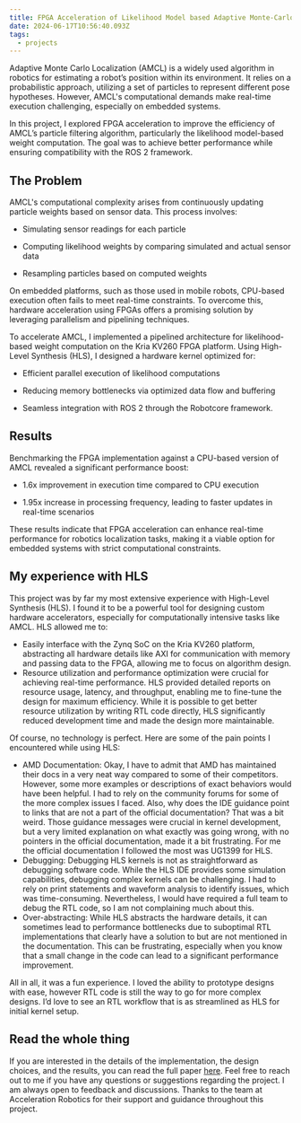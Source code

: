 ```yaml
---
title: FPGA Acceleration of Likelihood Model based Adaptive Monte-Carlo Localization
date: 2024-06-17T10:56:40.093Z
tags:
  - projects
---
```


Adaptive Monte Carlo Localization (AMCL) is a widely used algorithm in robotics for estimating a robot’s position within its environment. It relies on a probabilistic approach, utilizing a set of particles to represent different pose hypotheses. However, AMCL's computational demands make real-time execution challenging, especially on embedded systems.

In this project, I explored FPGA acceleration to improve the efficiency of AMCL’s particle filtering algorithm, particularly the likelihood model-based weight computation. The goal was to achieve better performance while ensuring compatibility with the ROS 2 framework.

## The Problem

AMCL's computational complexity arises from continuously updating particle weights based on sensor data. This process involves:

- Simulating sensor readings for each particle

- Computing likelihood weights by comparing simulated and actual sensor data

- Resampling particles based on computed weights

On embedded platforms, such as those used in mobile robots, CPU-based execution often fails to meet real-time constraints. To overcome this, hardware acceleration using FPGAs offers a promising solution by leveraging parallelism and pipelining techniques.

To accelerate AMCL, I implemented a pipelined architecture for likelihood-based weight computation on the Kria KV260 FPGA platform. Using High-Level Synthesis (HLS), I designed a hardware kernel optimized for:

- Efficient parallel execution of likelihood computations

- Reducing memory bottlenecks via optimized data flow and buffering

- Seamless integration with ROS 2 through the Robotcore framework.

## Results

Benchmarking the FPGA implementation against a CPU-based version of AMCL revealed a significant performance boost:

- 1.6x improvement in execution time compared to CPU execution

- 1.95x increase in processing frequency, leading to faster updates in real-time scenarios

These results indicate that FPGA acceleration can enhance real-time performance for robotics localization tasks, making it a viable option for embedded systems with strict computational constraints.


## My experience with HLS

This project was by far my most extensive experience with High-Level Synthesis (HLS). I found it to be a powerful tool for designing custom hardware accelerators, especially for computationally intensive tasks like AMCL. HLS allowed me to:

- Easily interface with the Zynq SoC on the Kria KV260 platform, abstracting all hardware details like AXI for communication with memory and passing data to the FPGA, allowing me to focus on algorithm design.
- Resource utilization and performance optimization were crucial for achieving real-time performance. HLS provided detailed reports on resource usage, latency, and throughput, enabling me to fine-tune the design for maximum efficiency. While it is possible to get better resource utilization by writing RTL code directly, HLS significantly reduced development time and made the design more maintainable.

Of course, no technology is perfect. Here are some of the pain points I encountered while using HLS:

- AMD Documentation: Okay, I have to admit that AMD has maintained their docs in a very neat way compared to some of their competitors. However, some more examples or descriptions of exact behaviors would have been helpful. I had to rely on the community forums for some of the more complex issues I faced. Also, why does the IDE guidance point to links that are not a part of the official documentation? That was a bit weird. Those guidance messages were crucial in kernel development, but a very limited explanation on what exactly was going wrong, with no pointers in the official documentation, made it a bit frustrating. For me the official documentation I followed the most was UG1399 for HLS.
- Debugging: Debugging HLS kernels is not as straightforward as debugging software code. While the HLS IDE provides some simulation capabilities, debugging complex kernels can be challenging. I had to rely on print statements and waveform analysis to identify issues, which was time-consuming. Nevertheless, I would have required a full team to debug the RTL code, so I am not complaining much about this.
- Over-abstracting: While HLS abstracts the hardware details, it can sometimes lead to performance bottlenecks due to suboptimal RTL implementations that clearly have a solution to but are not mentioned in the documentation. This can be frustrating, especially when you know that a small change in the code can lead to a significant performance improvement.

All in all, it was a fun experience. I loved the ability to prototype designs with ease, however RTL code is still the way to go for more complex designs. I’d love to see an RTL workflow that is as streamlined as HLS for initial kernel setup.

## Read the whole thing

If you are interested in the details of the implementation, the design choices, and the results, you can read the full paper [here](https://drive.google.com/file/d/1zK9jAKZ9oBVwV1-_GcFWSXyqZOX0cpnZ/view?usp=drive_link). Feel free to reach out to me if you have any questions or suggestions regarding the project. I am always open to feedback and discussions. Thanks to the team at Acceleration Robotics for their support and guidance throughout this project.